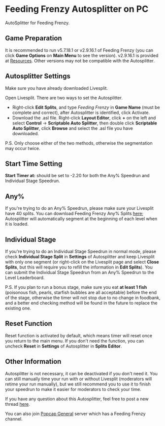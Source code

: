 # Feeding Frenzy Autosplitter on PC

AutoSplitter for Feeding Frenzy.

## Game Preparation

It is recommended to run v5.7.18.1 or v2.9.16.1 of Feeding Frenzy (you can click **Game Options** on **Main Menu** to see the version). v2.9.16.1 is provided at [Resources](https://www.speedrun.com/feeding_frenzy/resources). Other versions may not be compatible with the Autosplitter.

## Autosplitter Settings

Make sure you have already downloaded Livesplit.

Open Livesplit. There are two ways to set the Autosplitter.

* Right-click **Edit Splits**, and type *Feeding Frenzy* in **Game Name** (must be complete and correct),  after Autosplitter is identified, click Activate.
* Download the .asl file. Right-click **Layout Editor**, click **+** on the left and select **Control** -> **Scriptable Auto Splitter**, then double click **Scriptable Auto Splitter**, click **Browse** and select the .asl file you have downloaded.

P.S. Only choose either of the two methods, otherwise the segmentation may occur twice.

## Start Time Setting

**Start Timer at:** should be set to -2.20 for both the Any% Speedrun and Individual Stage Speedrun.

## Any%

If you're trying to do an Any% Speedrun, please make sure your Livesplit have 40 splits. You can download Feeding Frenzy Any% Splits [here](https://www.speedrun.com/feeding_frenzy/resources); Autosplitter will automatically segment at the beginning of each level when it is loaded.

## Individual Stage

If you're trying to do an Individual Stage Speedrun in normal mode, please check **Individual Stage Split** in **Settings** of Autosplitter and keep Livesplit with only one segment (or right-click on the Livesplit page and select **Close Splits**, but this will require you to refill the information in **Edit Splits**). You can submit the Individual Stage Speedrun from an Any% Speedrun to the Level Leaderboard.

P.S. If you plan to run a bonus stage, make sure you eat **at least 1 fish** (poisonous fish, pearls, starfish bubbles are all acceptable) before the end of the stage, otherwise the timer will not stop due to no change in foodbank, and a better end checking method will be found in the future to replace the existing one.

## Reset Function 

Reset function is activated by default, which means timer will reset once you return to the main menu. If you don't need the function, you can uncheck **Reset** in **Settings** of Autosplitter in **Splits Editor**.

## Other Information

Autosplitter is not necessary, it can be deactivated if you don't need it. You can still manually time your run with or without Livesplit (moderators will retime your run manually), but we still recommend you to use it to finish your speedrun to make it easier for moderators to check your time.

If you have any question about this Autosplitter, feel free to post a new thread [here](https://www.speedrun.com/feeding_frenzy/forum).

You can also join [Popcap General](https://discord.gg/cnUe7dhNfS) server which has a Feeding Frenzy channel.
